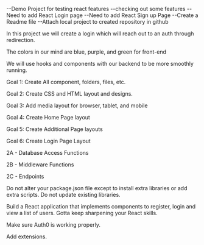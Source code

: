 --Demo Project for testing react features 
--checking out some features
--Need to add React Login page 
--Need to add React Sign up Page 
--Create a Readme file 
--Attach local project to created repository in github 

In this project we will create a login which will reach out to an auth through redirection.


The colors in our mind are blue, purple, and green for front-end

We will use hooks and components with our backend to be more smoothly running.

Goal 1: Create All component, folders, files, etc. 

Goal 2: Create CSS and HTML layout and designs. 

Goal 3: Add media layout for browser, tablet, and mobile

Goal 4: Create Home Page layout

Goal 5: Create Additional Page layouts

Goal 6: Create Login Page Layout

2A - Database Access Functions

2B - Middleware Functions

2C - Endpoints

Do not alter your package.json file except to install extra libraries or add extra scripts. Do not update existing libraries.

Build a React application that implements components to register, login and view a list of users. Gotta keep sharpening your React skills.

Make sure Auth0 is working properly.

Add extensions.

